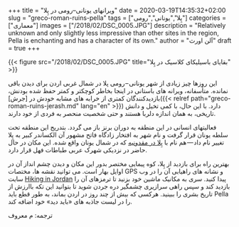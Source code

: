 +++
title = "ویرانهای یونانی–رومی در پِلا"
date = 2020-03-19T14:35:32+02:00
slug = "greco-roman-ruins-pella"
tags = ["پِلا","یونانی","رومی"]
categories = ["معماری"]
images = ["/2018/02/DSC_0005.JPG"]
description = "Relatively unknown and only slightly less impressive than other sites in the region, Pella is enchanting and has a character of its own."
author = "اَلن اورث"
draft = true
+++

{{< figure src="/2018/02/DSC_0005.JPG" title="بقایای باسیلیکای کلاسیک در پِلا" >}}

این روزها چیز زیادی از شهر یونانی – رومی پلا در شمال غربی اردن برای دیدن باقی نمانده. متأسفانه، ویرانه های باستانی در اینجا بخاطر کوچکتر و کمتر حفظ شده بودنش، بازدیدکنندگان کمتری از خرابه های مشابه خودش در [جرش]({{< relref path="greco-roman-ruins-jerash.md" lang="en" >}}) دارد. با این حال، با کمی تخیل و دانش تاریخی، به همان اندازه دلربا هستند و حتی شخصیت منحصر به فردی از خود دارند.

<!--more-->

فعالیتهای انسانی در این منطقه به دوران برنز باز می گردد. بتدریج این منطقه تحت سلطه یونان قرار گرفت و نام شهر به افتخار زادگاه فاتح مشهور آن الكساندر کبیر به پِلا تغییر نام داد — هم نام با [پِلا در مقدونیه](https://fa.wikipedia.org/wiki/%D9%BE%D9%84%D8%A7) که در شمال یونان واقع شده. این مکان در حال حاضر در نزدیکی شهرک عربی طباطات فهل قرار دارد.

بهترین راه برای بازدید از پِلا، کوه پیمایی مختصر بدور این مکان و دیدن چشم انداز آن در اوایل بهار است. می توانید نقشه ها، مختصات GPS و نشانه های راهیابی آن را در وب سایت [Hiking in Jordan](https://hiking-in-jordan.com/index.php/hiking-trails/10-hiking-trails-in-jordan/northern-jordan/9-pella-mountain-trail-hiking-in-jordan) پیدا کنید. سری به مکانیک ماشین خود بزنید تا ترمزهای آن را بازدید کند و سپس راهی سرازیری چشمگیر دره جردن شوید تا بتوانید این تکه باارزش از تاریخ بشری را ببینید. هرکسی که بیش از چند روز در اردن بماند، به طور قطع باید Pella را در لیست جاذبه های «باید دید» خود اضافه کند.

ترجمه: م معروف

